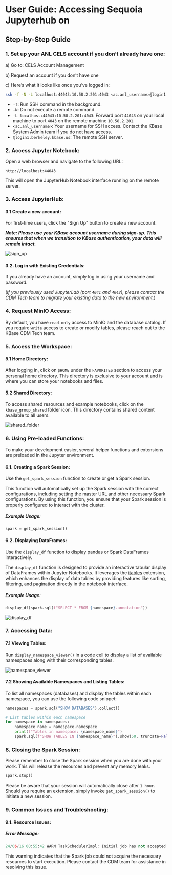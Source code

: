 # User Guide: Accessing Sequoia Jupyterhub on

## Step-by-Step Guide

### 1. Set up your ANL CELS account if you don’t already have one:

a) Go to: CELS Account Management

b) Request an account if you don’t have one

c) Here’s what it looks like once you’ve logged in:


```bash
ssh -f -N -L localhost:44043:10.58.2.201:4043 <ac.anl_username>@login1.berkeley.kbase.us
```
   
* `-f`: Run SSH command in the background.
* `-N`: Do not execute a remote command.
* `-L localhost:44043:10.58.2.201:4043`: Forward port `44043` on your local machine to port `4043` on the remote machine `10.58.2.201`.
* `<ac.anl_username>`: Your username for SSH access. Contact the KBase System Admin team if you do not have access.
* `@login1.berkeley.kbase.us`: The remote SSH server.   
   
### 2. Access Jupyter Notebook:
   
Open a web browser and navigate to the following URL:

```
http://localhost:44043
```
This will open the JupyterHub Notebook interface running on the remote server.

### 3. Access JupyterHub:

#### 3.1 Create a new account:
For first-time users, click the "Sign Up" button to create a new account.

***Note: Please use your KBase account username during sign-up. This ensures that when we transition to KBase 
authentication, your data will remain intact.***

![sign_up](screen_shots/sign_up.png)

#### 3.2. Log in with Existing Credentials:
If you already have an account, simply log in using your username and password.

(*If you previously used JupyterLab (port `4041` and `4042`), please contact the CDM Tech team to migrate your existing 
data to the new environment.*)

### 4. Request MinIO Access:
By default, you have `read-only` access to MinIO and the database catalog. If you require `write` access to create or 
modify tables, please reach out to the KBase CDM Tech team.

### 5. Access the Workspace:
#### 5.1 Home Directory:
After logging in, click on `$HOME` under the `FAVORITES` section to access your personal home directory. 
This directory is exclusive to your account and is where you can store your notebooks and files.

#### 5.2 Shared Directory:
To access shared resources and example notebooks, click on the `kbase_group_shared` folder icon. This directory contains 
shared content available to all users.

![shared_folder](screen_shots/favorites.png)

### 6. Using Pre-loaded Functions:

To make your development easier, several helper functions and extensions are preloaded in the Jupyter environment.

#### 6.1. Creating a Spark Session:

Use the `get_spark_session` function to create or get a Spark session. 

This function will automatically set up the Spark session with the correct configurations, including setting the 
master URL and other necessary Spark configurations. By using this function, you ensure that your Spark session is 
properly configured to interact with the cluster.

##### Example Usage:
```python
spark = get_spark_session()
```

#### 6.2. Displaying DataFrames:
Use the `display_df` function to display pandas or Spark DataFrames interactively.

The `display_df` function is designed to provide an interactive tabular display of DataFrames within Jupyter Notebooks. 
It leverages the [itables](https://github.com/mwouts/itables) extension, which enhances the display of data tables by providing features like sorting, 
filtering, and pagination directly in the notebook interface.

##### Example Usage:
```python
display_df(spark.sql(f"SELECT * FROM {namespace}.annotation"))
```
![display_df](screen_shots/display_func.png)

### 7. Accessing Data:

#### 7.1 Viewing Tables:
Run `display_namespace_viewer()` in a code cell to display a list of available namespaces along with their 
corresponding tables.

![namespace_viewer](screen_shots/namespace_viewer.png)

#### 7.2 Showing Available Namespaces and Listing Tables:
To list all namespaces (databases) and display the tables within each namespace, you can use the following code snippet:

```python
namespaces = spark.sql("SHOW DATABASES").collect()

# List tables within each namespace
for namespace in namespaces:
    namespace_name = namespace.namespace
    print(f"Tables in namespace: {namespace_name}")
    spark.sql(f"SHOW TABLES IN {namespace_name}").show(50, truncate=False)
```

### 8. Closing the Spark Session:
Please remember to close the Spark session when you are done with your work. This will release the resources and 
prevent any memory leaks.

```python
spark.stop()
```

Please be aware that your session will automatically close after `1 hour`. Should you require an extension, simply invoke 
`get_spark_session()` to initiate a new session.

### 9. Common Issues and Troubleshooting:

#### 9.1. Resource Issues:

##### Error Message:
```python
24/06/16 00:55:42 WARN TaskSchedulerImpl: Initial job has not accepted any resources; check your cluster UI to ensure that workers are registered and have sufficient resources
```

This warning indicates that the Spark job could not acquire the necessary resources to start execution. Please contact
the CDM team for assistance in resolving this issue.
